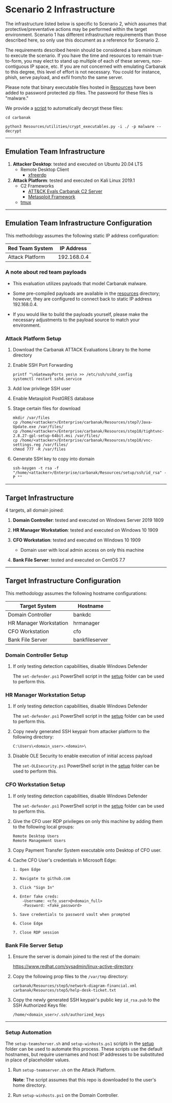 # Scenario 2 Infrastructure

The infrastructure listed below is specific to Scenario 2, which assumes that protective/preventative actions may be performed within the target environment. Scenario 1 has different infrastructure requirements than those described here, so only use this document as a reference for Scenario 2.

The requirements described herein should be considered a bare minimum to execute the scenario.  If you have the time and resources to remain true-to-form, you may elect to stand up multiple of each of these servers, non-contiguous IP space, etc.  If you are not concerned with emulating Carbanak to this degree, this level of effort is not necessary.  You could for instance, phish, serve payload, and exfil from/to the same server.

Please note that binary executable files hosted in [Resources](/Enterprise/carbanak/Resources/) have been added to password protected zip files.  The password for these files is "malware."

We provide a [script](/Enterprise/carbanak/Resources/utilities/crypt_executables.py) to automatically decrypt these files:

```
cd carbanak

python3 Resources/utilities/crypt_executables.py -i ./ -p malware --decrypt
```

---

## Emulation Team Infrastructure

1. **Attacker Desktop**: tested and executed on Ubuntu 20.04 LTS
    - Remote Desktop Client
        - [xfreerdp](https://www.freerdp.com/)
2. **Attack Platform**: tested and executed on Kali Linux 2019.1
    - C2 Frameworks
        - [ATT&CK Evals Carbanak C2 Server](/Enterprise/carbanak/Resources/utilities/carbanak_c2server/c2server/c2server.elf)
        - [Metasploit Framework](https://github.com/rapid7/metasploit-framework)
    - [tmux](https://github.com/tmux/tmux/wiki)

---

## Emulation Team Infrastructure Configuration

This methodology assumes the following static IP address configuration:

| Red Team System | IP Address |
| ------ | ------ |
| Attack Platform | 192.168.0.4 |

### A note about red team payloads

- This evaluation utilizes payloads that model Carbanak malware.

- Some pre-compiled payloads are available in the [resources](/Enterprise/carbanak/Resources) directory; however, they are configured to connect back to static IP address 192.168.0.4.

- If you would like to build the payloads yourself, please make the necessary adjustments to the payload source to match your environment.

### Attack Platform Setup

1. Download the Carbanak ATTACK Evaluations Library to the home directory

2. Enable SSH Port Forwarding

    ```
    printf "\nGatewayPorts yes\n >> /etc/ssh/sshd_config
    systemctl restart sshd.service
    ```

3. Add low privilege SSH user

4. Enable Metasploit PostGRES database

5. Stage certain files for download

    ```
    mkdir /var/files
    cp /home/<attacker>/Enterprise/carbanak/Resources/step7/Java-Update.exe /var/files/
    cp /home/<attacker>/Enterprise/carbanak/Resources/step10/tightvnc-2.8.27-gpl-setup-64bit.msi /var/files/
    cp /home/<attacker>/Enterprise/carbanak/Resources/step10/vnc-settings.reg /var/files/
    chmod 777 -R /var/files
    ```

6. Generate SSH key to copy into domain

    ```
    ssh-keygen -t rsa -f "/home/<attacker>/Enterprise/carbanak/Resources/setup/ssh/id_rsa" -P ""
    ```

---

## Target Infrastructure

4 targets, all domain joined:

1. **Domain Controller**: tested and executed on Windows Server 2019 1809

2. **HR Manager Workstation**: tested and executed on Windows 10 1909

3. **CFO Workstation**: tested and executed on Windows 10 1909

    - Domain user with local admin access on only this machine

4. **Bank File Server**: tested and executed on CentOS 7.7

---

## Target Infrastructure Configuration

This methodology assumes the following hostname configurations:

| Target System | Hostname |
| ------ | ------ |
| Domain Controller | bankdc |
| HR Manager Workstation | hrmanager |
| CFO Workstation | cfo |
| Bank File Server | bankfileserver|

### Domain Controller Setup

1. If only testing detection capabilities, disable Windows Defender

    The `set-defender.ps1` PowerShell script in the [setup](/Enterprise/carbanak/Resources/setup) folder can be used to perform this.

### HR Manager Workstation Setup

1. If only testing detection capabilities, disable Windows Defender

    The `set-defender.ps1` PowerShell script in the [setup](/Enterprise/carbanak/Resources/setup) folder can be used to perform this.

2. Copy newly generated SSH keypair from attacker platform to the following directory:

    ```
    C:\Users\<domain_user>.<domain>\
    ```

3. Disable OLE Security to enable execution of initial access payload

    The `set-OLEsecurity.ps1` PowerShell script in the [setup](/Enterprise/carbanak/Resources/setup) folder can be used to perform this.

### CFO Workstation Setup

1. If only testing detection capabilities, disable Windows Defender

    The `set-defender.ps1` PowerShell script in the [setup](/Enterprise/carbanak/Resources/setup) folder can be used to perform this.

2. Give the CFO user RDP privileges on only this machine by adding them to the following local groups:

    ```
    Remote Desktop Users
    Remote Management Users
    ```

3. Copy Payment Transfer System executable onto Desktop of CFO user.

4. Cache CFO User's credentials in Microsoft Edge:

    ```
    1. Open Edge

    2. Navigate to github.com

    3. Click "Sign In"

    4. Enter fake creds:
        -Username: <cfo_user>@<domain_full>
        -Password: <fake_password>

    5. Save credentials to password vault when prompted

    6. Close Edge

    7. Close RDP session
    ```

### Bank File Server Setup

1. Ensure the server is domain joined to the rest of the domain:

    <https://www.redhat.com/sysadmin/linux-active-directory>

2. Copy the following prop files to the `/var/tmp` directory:

    ```
    carbanak/Resources/step5/network-diagram-financial.xml
    carbanak/Resources/step5/help-desk-ticket.txt
    ```

3. Copy the newly generated SSH keypair's public key `id_rsa.pub` to the SSH Authorized Keys file:

    `/home/<domain_user>/.ssh/authorized_keys`

---

### Setup Automation

The `setup-teamsherver.sh` and `setup-winhosts.ps1` scripts in the [setup](/Enterprise/carbanak/Resources/setup) folder can be used to automate this process.
These scripts use the default hostnames, but require usernames and host IP addresses to be substituted in place of placeholder values.

1. Run `setup-teamserver.sh` on the Attack Platform.

    **Note**: The script assumes that this repo is downloaded to the <attacker> user's home directory.

2. Run `setup-winhosts.ps1` on the Domain Controller.
